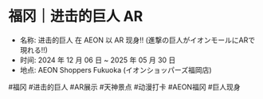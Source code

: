 # 福冈｜进击的巨人 AR

- 名称: 进击的巨人 在 AEON 以 AR 现身!! (進撃の巨人がイオンモールにARで現れる!!)
- 时间: 2024 年 12 月 06 日 ~ 2025 年 05 月 30 日
- 地点: AEON Shoppers Fukuoka (イオンショッパーズ福岡店)

#福冈 #进击的巨人 #AR展示 #天神景点 #动漫打卡 #AEON福冈 #巨人现身
